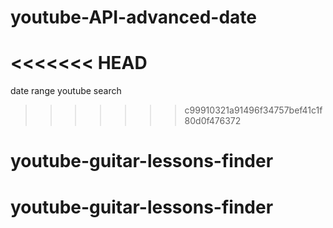 # youtube-API-advanced-date
<<<<<<< HEAD
=======
date range youtube search


>>>>>>> c99910321a91496f34757bef41c1f80d0f476372
# youtube-guitar-lessons-finder
# youtube-guitar-lessons-finder
